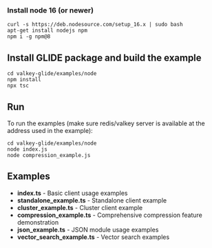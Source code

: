 ### Install node 16 (or newer)
```
curl -s https://deb.nodesource.com/setup_16.x | sudo bash
apt-get install nodejs npm
npm i -g npm@8
```

## Install GLIDE package and build the example
```
cd valkey-glide/examples/node
npm install
npx tsc
```

## Run
To run the examples (make sure redis/valkey server is available at the address used in the example):
```
cd valkey-glide/examples/node
node index.js
node compression_example.js
```

## Examples

- **index.ts** - Basic client usage examples
- **standalone_example.ts** - Standalone client example
- **cluster_example.ts** - Cluster client example
- **compression_example.ts** - Comprehensive compression feature demonstration
- **json_example.ts** - JSON module usage examples
- **vector_search_example.ts** - Vector search examples
